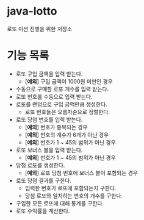 # java-lotto
로또 미션 진행을 위한 저장소

# 기능 목록
* 로또 구입 금액을 입력 받는다.
    * [**예외**] 구입 금액이 1000원 미만인 경우
* 수동으로 구매할 로또 개수를 입력 받는다.
* 로또 번호를 수동으로 입력 받는다.
* 로또를 랜덤으로 구입 금액만큼 생성한다.
    * 로또 번호들은 오름차순으로 정렬한다.
* 로또 당첨 번호를 입력 받는다.
    * [**예외**] 번호가 중복되는 경우
    * [**예외**] 번호의 개수가 6개가 아닌 경우
    * [**예외**] 번호가 1 ~ 45의 범위가 아닌 경우
* 로또 보너스 볼을 입력 받는다.
    * [**예외**] 번호가 1 ~ 45의 범위가 아닌 경우
* 당첨 로또를 생성한다.
    * [**예외**] 로또 당첨 번호에 보너스 볼이 포함되는 경우
* 로또 당첨 결과를 구한다.
    * 입력한 번호가 로또에 포함되는지 구한다.
    * 당첨 로또와 일치하는 번호의 개수를 구한다.
* 구입한 모든 로또에 대해 통계를 구한다.
* 로또 수익률을 계산한다.